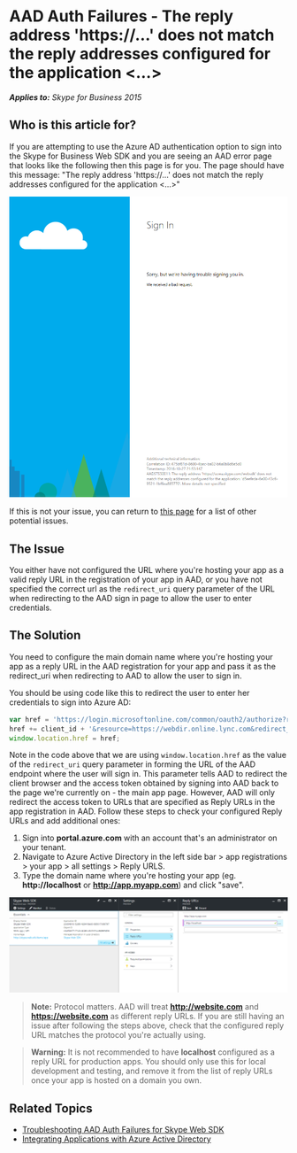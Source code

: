 # AAD Auth Failures - The reply address 'https://...' does not match the reply addresses configured for the application <...>

_**Applies to:** Skype for Business 2015_

## Who is this article for?

If you are attempting to use the Azure AD authentication option to sign into the Skype for Business Web SDK and you are seeing an AAD error page that looks like the following then this page is for you. The page should have this message: "The reply address 'https://...' does not match the reply addresses configured for the application <...>"

![Reply URL incorrect or not configured in AAD](../../../images/troubleshooting/auth/ReplyURLIncorrect.png)

If this is not your issue, you can return to [this page](./AADAuthFailures.md) for a list of other potential issues.

## The Issue

You either have not configured the URL where you're hosting your app as a valid reply URL in the registration of your app in AAD, or you have not specified the correct url as the `redirect_uri` query parameter of the URL when redirecting to the AAD sign in page to allow the user to enter credentials.

## The Solution

You need to configure the main domain name where you're hosting your app as a reply URL in the AAD registration for your app and pass it as the redirect_uri when redirecting to AAD to allow the user to sign in.

You should be using code like this to redirect the user to enter her credentials to sign into Azure AD:
``` js
var href = 'https://login.microsoftonline.com/common/oauth2/authorize?response_type=token&client_id=';
href += client_id + '&resource=https://webdir.online.lync.com&redirect_uri=' + window.location.href;
window.location.href = href;
```

Note in the code above that we are using `window.location.href` as the value of the `redirect_uri` query parameter in forming the URL of the AAD endpoint where the user will sign in. This parameter tells AAD to redirect the client browser and the access token obtained by signing into AAD back to the page we're currently on - the main app page. However, AAD will only redirect the access token to URLs that are specified as Reply URLs in the app registration in AAD. Follow these steps to check your configured Reply URLs and add additional ones:

1. Sign into **portal.azure.com** with an account that's an administrator on your tenant.
2. Navigate to Azure Active Directory in the left side bar > app registrations > your app > all settings > Reply URLS.
3. Type the domain name where you're hosting your app (eg. **http://localhost** or **http://app.myapp.com**) and click "save".

![Adding a Reply URL for your app in Azure AD](../../../images/troubleshooting/auth/ConfiguringReplyURLInAzure.png)

> **Note:** Protocol matters. AAD will treat **http://website.com** and **https://website.com** as different reply URLs. If you are still having an issue after following the steps above, check that the configured reply URL matches the protocol you're actually using.

> **Warning:** It is not recommended to have **localhost** configured as a reply URL for production apps. You should only use this for local development and testing, and remove it from the list of reply URLs once your app is hosted on a domain you own.

## Related Topics

- [Troubleshooting AAD Auth Failures for Skype Web SDK](./AADAuthFailures.md)
- [Integrating Applications with Azure Active Directory](https://docs.microsoft.com/en-us/azure/active-directory/active-directory-integrating-applications)

